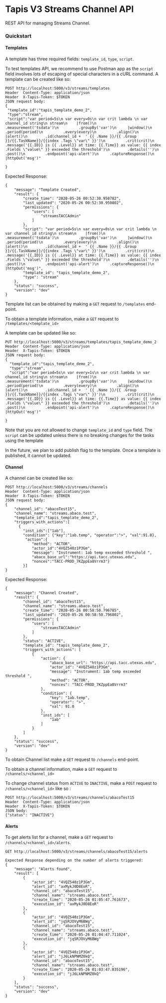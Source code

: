 # Tapis V3 Streams Channel API
REST API for managing Streams Channel.

### Quickstart

#### Templates
 A template has three required fields: `template_id`, `type`, `script`.

To test templates API, we recommend to use Postman app as the `script` field involves lots of escaping of special characters in a cURL command.
 A template can be created like so:

 ```
POST http://localhost:5000/v3/streams/templates
Header  Content-Type: application/json
Header  X-Tapis-Token: $TOKEN
JSON request body:
{   
  "template_id":"tapis_template_demo_2",
  "type":"stream",
  "script":"var period=5s\n var every=0s\n var crit lambda \n var channel_id string\n stream\n    |from()\n        .measurement('tsdata')\n         .groupBy('var')\n     |window()\n        .period(period)\n         .every(every)\n         .align()\n     |alert()\n        .id(channel_id +  ' {{ .Name }}/{{ .Group }}/{{.TaskName}}/{{index .Tags \"var\" }}')\n         .crit(crit)\n         .message('{{.ID}} is {{ .Level}} at time: {{.Time}} as value: {{ index .Fields \"value\" }} exceeded the threshold')\n        .details('')\n         .post()\n         .endpoint('api-alert')\n     .captureResponse()\n    |httpOut('msg')"

}

```

Expected Response:

```
{
    "message": "Template Created",
    "result": {
        "create_time": "2020-05-26 00:52:30.950782",
        "last_updated": "2020-05-26 00:52:30.950802",
        "permissions": {
            "users": [
                "streamsTACCAdmin"
            ]
        },
        "script": "var period=5s\n var every=0s\n var crit lambda \n var channel_id string\n stream\n    |from()\n        .measurement('tsdata')\n         .groupBy('var')\n     |window()\n        .period(period)\n         .every(every)\n         .align()\n     |alert()\n        .id(channel_id +  ' {{ .Name }}/{{ .Group }}/{{.TaskName}}/{{index .Tags \"var\" }}')\n         .crit(crit)\n         .message('{{.ID}} is {{ .Level}} at time: {{.Time}} as value: {{ index .Fields \"value\" }} exceeded the threshold')\n        .details('')\n         .post()\n         .endpoint('api-alert')\n     .captureResponse()\n    |httpOut('msg')",
        "template_id": "tapis_template_demo_2",
        "type": "stream"
    },
    "status": "success",
    "version": "dev"
}

```
Template list can be obtained by making a `GET` request to `/templates` end-point.

To obtain a template information, make a `GET` request to `/templates/<template_id>`

A template can be updated like so:

```
PUT http://localhost:5000/v3/streams/templates/tapis_template_demo_2
Header  Content-Type: application/json
Header  X-Tapis-Token: $TOKEN
JSON request body:
{   
  "template_id":"tapis_template_demo_2",
  "type":"stream",
  "script":"var period=5s\n var every=1s\n var crit lambda \n var channel_id string\n stream\n    |from()\n        .measurement('tsdata')\n         .groupBy('var')\n     |window()\n        .period(period)\n         .every(every)\n         .align()\n     |alert()\n        .id(channel_id +  ' {{ .Name }}/{{ .Group }}/{{.TaskName}}/{{index .Tags \"var\" }}')\n         .crit(crit)\n         .message('{{.ID}} is {{ .Level}} at time: {{.Time}} as value: {{ index .Fields \"value\" }} exceeded the threshold')\n        .details('')\n         .post()\n         .endpoint('api-alert')\n     .captureResponse()\n    |httpOut('msg')"

}

```
Note that you are not allowed to change `template_id` and `type` field. The `script` can be updated unless there is no breaking changes for the tasks using the template

In the future, we plan to add publish flag to the template. Once a template is published, it cannot be updated.

#### Channel
A channel can be created like so:

```
POST http://localhost:5000/v3/streams/channels
Header  Content-Type: application/json
Header  X-Tapis-Token: $TOKEN
JSON request body:
{  
    "channel_id": "abacoTest15",
    "channel_name": "streams.abaco.test",
    "template_id":"tapis_template_demo_2",
    "triggers_with_actions":[
      {
        "inst_ids":["1ab"],
        "condition": {"key":"1ab.temp", "operator":">", "val":91.0},
         "action":{
            "method": "ACTOR",
            "actor_id":"4VQZ540z1P3Gm",
            "message": "Instrument: 1ab temp exceeded threshold ",
            "abaco_base_url":"https://api.tacc.utexas.edu",
            "nonces":"TACC-PROD_7KZppEa8Vrrm3"}
        }]
}

```
Expected Response:

```
{
    "message": "Channel Created",
    "result": {
        "channel_id": "abacoTest15",
        "channel_name": "streams.abaco.test",
        "create_time": "2020-05-26 00:58:50.796785",
        "last_updated": "2020-05-26 00:58:50.796802",
        "permissions": {
            "users": [
                "streamsTACCAdmin"
            ]
        },
        "status": "ACTIVE",
        "template_id": "tapis_template_demo_2",
        "triggers_with_actions": [
            {
                "action": {
                    "abaco_base_url": "https://api.tacc.utexas.edu",
                    "actor_id": "4VQZ540z1P3Gm",
                    "message": "Instrument: 1ab temp exceeded threshold ",
                    "method": "ACTOR",
                    "nonces": "TACC-PROD_7KZppEa8Vrrm3"
                },
                "condition": {
                    "key": "1ab.temp",
                    "operator": ">",
                    "val": 91.0
                },
                "inst_ids": [
                    "1ab"
                ]
            }
        ]
    },
    "status": "success",
    "version": "dev"
}

```

To obtain Channel list make a `GET` request to `/channels` end-point.

To obtain a channel information, make a `GET` request to `/channels/<channel_id>`

To change channel status from `ACTIVE` to `INACTIVE`, make a `POST` request to `/channels/<channel_id>` like so :

```
POST http://localhost:5000/v3/streams/channels/abacoTest15
Header  Content-Type: application/json
Header  X-Tapis-Token: $TOKEN
JSON body:
{"status": "INACTIVE"}

```

#### Alerts

To get alerts list for a channel, make a `GET` request to `/channels/<channel_id>/alerts`.

```
GET http://localhost:5000/v3/streams/channels/abacoTest15/alerts

Expected Response depending on the number of alerts triggered:
{
    "message": "Alerts found",
    "result": [
        {
            "actor_id": "4VQZ540z1P3Gm",
            "alert_id": "axMykJ0D8EoR",
            "channel_id": "abacoTest15",
            "channel_name": "streams.abaco.test",
            "create_time": "2020-05-26 01:05:47.761673",
            "execution_id": "axMykJ0D8EoR"
        },
        {
            "actor_id": "4VQZ540z1P3Gm",
            "alert_id": "jq5RJOVyM6BWg",
            "channel_id": "abacoTest15",
            "channel_name": "streams.abaco.test",
            "create_time": "2020-05-26 01:04:47.711024",
            "execution_id": "jq5RJOVyM6BWg"
        },
        {
            "actor_id": "4VQZ540z1P3Gm",
            "alert_id": "jJ6LkNPNMZ0kQ",
            "channel_id": "abacoTest15",
            "channel_name": "streams.abaco.test",
            "create_time": "2020-05-26 01:03:47.835196",
            "execution_id": "jJ6LkNPNMZ0kQ"
        }
    ],
    "status": "success",
    "version": "dev"
}

```

